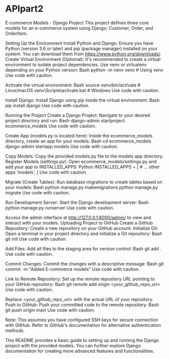 # APIpart2
E-commerce Models - Django Project
This project defines three core models for an e-commerce system using Django: Customer, Order, and OrderItem.

Setting Up the Environment
Install Python and Django:
Ensure you have Python (version 3.6 or later) and pip (package manager) installed on your system. You can download them from https://www.python.org/downloads/.
Create Virtual Environment (Optional):
It's recommended to create a virtual environment to isolate project dependencies. Use venv or virtualenv depending on your Python version:
Bash
python -m venv venv  # Using venv
Use code with caution.

Activate the virtual environment:
Bash
source venv/bin/activate  # Linux/macOS
venv\Scripts\activate.bat  # Windows
Use code with caution.

Install Django:
Install Django using pip inside the virtual environment:
Bash
pip install django
Use code with caution.

Running the Project
Create a Django Project:
Navigate to your desired project directory and run:
Bash
django-admin startproject ecommerce_models
Use code with caution.

Create App (models.py is located here):
Inside the ecommerce_models directory, create an app for your models:
Bash
cd ecommerce_models
django-admin startapp models
Use code with caution.

Copy Models:
Copy the provided models.py file to the models app directory.
Register Models (settings.py):
Open ecommerce_models/settings.py and add your app to INSTALLED_APPS:
Python
INSTALLED_APPS = [
    # ... other apps
    'models',
]
Use code with caution.

Migrate (Create Tables):
Run database migrations to create tables based on your models:
Bash
python manage.py makemigrations
python manage.py migrate
Use code with caution.

Run Development Server:
Start the Django development server:
Bash
python manage.py runserver
Use code with caution.

Access the admin interface at http://127.0.0.1:8000/admin/ to view and interact with your models.
Uploading Project to GitHub
Create a GitHub Repository:
Create a new repository on your GitHub account.
Initialize Git:
Open a terminal in your project directory and initialize a Git repository:
Bash
git init
Use code with caution.

Add Files:
Add all files to the staging area for version control:
Bash
git add .
Use code with caution.

Commit Changes:
Commit the changes with a descriptive message:
Bash
git commit -m "Added E-commerce models"
Use code with caution.

Link to Remote Repository:
Set up the remote repository URL pointing to your GitHub repository:
Bash
git remote add origin <your_github_repo_url>
Use code with caution.

Replace <your_github_repo_url> with the actual URL of your repository.
Push to GitHub:
Push your committed code to the remote repository:
Bash
git push origin main
Use code with caution.

Note: This assumes you have configured SSH keys for secure connection with GitHub. Refer to GitHub's documentation for alternative authentication methods.

This README provides a basic guide to setting up and running the Django project with the provided models. You can further explore Django documentation for creating more advanced features and functionalities.







